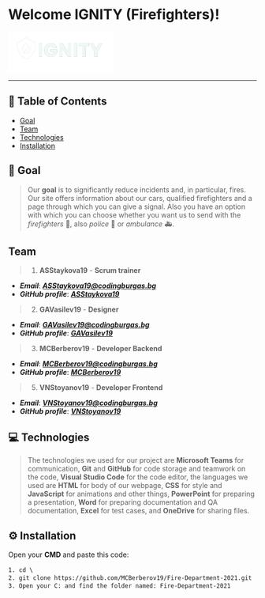  # Welcome IGNITY (Firefighters)!
 
<img height="80px" src="Fire-Department/IMG/ignityLogo.png">	
 
---
 
## 📖 Table of Contents
 
+ [Goal](#goal)
+ [Team](#team)
+ [Technologies](#technologies)
+ [Installation](#installation)
 
## 🎯 Goal <a name = "goal"></a>
> Our **goal** is to significantly reduce incidents and, in particular, fires. Our site offers information about our cars, qualified firefighters and a page through which you can give a signal. Also you have an option with which you can choose whether you want us to send with the *firefighters* 🚒, also *police* 🚓 or *ambulance* 🚑.
 
## Team	<a name = "team"></a>
> 1. **ASStaykova19** - **Scrum trainer**	
   - ***Email***: [***ASStaykova19@codingburgas.bg***](mailto:ASStaykova19@codingburgas.bg)	
   - ***GitHub profile***: [***ASStaykova19***](https://github.com/ASStaykova19)	
 
> 2. **GAVasilev19** - **Designer**	
   - ***Email***: [***GAVasilev19@codingburgas.bg***](mailto:GAVasilev19@codingburgas.bg)	
   - ***GitHub profile***: [***GAVasilev19***](https://github.com/GAVasilev19)	
 
> 3. **MCBerberov19** - **Developer Backend**	
   - ***Email***: [***MCBerberov19@codingburgas.bg***](mailto:MCBerberov19@codingburgas.bg)	
   - ***GitHub profile***: [***MCBerberov19***](https://github.com/MCBerberov19)	
 
> 5. **VNStoyanov19** - **Developer Frontend**	
   - ***Email***: [***VNStoyanov19@codingburgas.bg***](mailto:VNStoyanov19@codingburgas.bg)	
   - ***GitHub profile***: [***VNStoyanov19***](https://github.com/VNStoyanov19)
 
 
## 💻 Technologies	<a name = "technologies"></a>
> The technologies we used for our project are **Microsoft Teams** for communication, **Git** and **GitHub** for code storage and teamwork on the code, **Visual Studio Code** for the code editor, the languages we used are **HTML** for body of our webpage, **CSS** for style and **JavaScript** for animations and other things, **PowerPoint** for preparing a presentation, **Word** for preparing documentation and QA documentation, **Excel** for test cases, and **OneDrive** for sharing files.	
 
## ⚙️ Installation	<a name = "installation"></a>
 
Open your **CMD** and paste this code:
 
````	
1. cd \
2. git clone https://github.com/MCBerberov19/Fire-Department-2021.git
3. Open your C: and find the folder named: Fire-Department-2021	
````	
